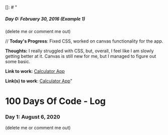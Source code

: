  []: # "
##### Day 0: February 30, 2016 (Example 1)
(delete me or comment me out)

// **Today's Progress**: Fixed CSS, worked on canvas functionality for the app.

 **Thoughts:** I really struggled with CSS, but, overall, I feel like I am slowly getting better at it. Canvas is still new for me, but I managed to figure out some basic.

 **Link to work:** [Calculator App](http://www.example.com)

 **Link(s) to work**: [Calculator App](http://www.example.com)"
# 100 Days Of Code - Log


### Day 1: August 6, 2020 
 (delete me or comment me out)






